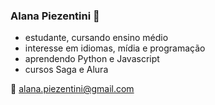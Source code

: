 ### Alana Piezentini :sunflower:

- estudante, cursando ensino médio
- interesse em idiomas, mídia e programação
- aprendendo Python e Javascript
- cursos Saga e Alura

:email: alana.piezentini@gmail.com

